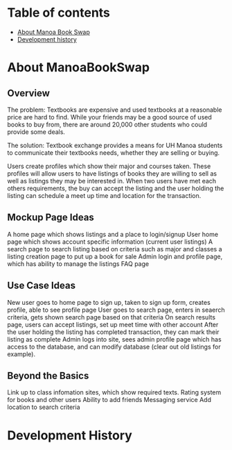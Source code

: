 # Table of contents

* [About Manoa Book Swap](#about-manoabookswap)
* [Development history](#development-history)

# About ManoaBookSwap

## Overview

The problem: Textbooks are expensive and used textbooks at a reasonable price are hard to find. While your friends may be a good source of used books to buy from, there are around 20,000 other students who could provide some deals.

The solution: Textbook exchange provides a means for UH Manoa students to communicate their textbooks needs, whether they are selling or buying.

Users create profiles which show their major and courses taken. These profiles will allow users to have listings of books they are willing to sell as well as listings they may be interested in. When two users have met each others requirements, the buy can accept the listing and the user holding the listing can schedule a meet up time and location for the transaction.

##  Mockup Page Ideas

A home page which shows listings and a place to login/signup
User home page which shows account specific information (current user listings)
A search page to search listing based on criteria such as major and classes
a listing creation page to put up a book for sale
Admin login and profile page, which has ability to manage the listings
FAQ page

## Use Case Ideas

New user goes to home page to sign up, taken to sign up form, creates profile, able to see profile page
User goes to search page, enters in seaerch criteria, gets shown search page based on that criteria
On search results page, users can accept listings, set up meet time with other account
After the user holding the listing has completed transaction, they can mark their listing as complete
Admin logs into site, sees admin profile page which has access to the database, and can modify database (clear out old listings for example).

## Beyond the Basics

Link up to class infomation sites, which show required texts.
Rating system for books and other users
Ability to add friends
Messaging service
Add location to search criteria

# Development History
